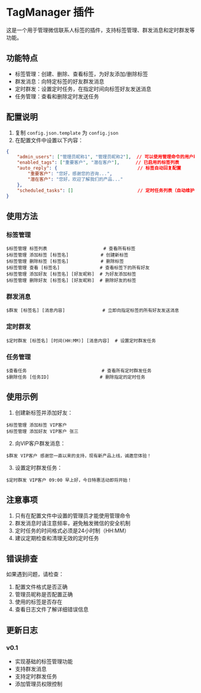 # TagManager 插件

这是一个用于管理微信联系人标签的插件，支持标签管理、群发消息和定时群发等功能。

## 功能特点

- 标签管理：创建、删除、查看标签，为好友添加/删除标签
- 群发消息：向特定标签的好友群发消息
- 定时群发：设置定时任务，在指定时间向标签好友发送消息
- 任务管理：查看和删除定时发送任务

## 配置说明

1. 复制 `config.json.template` 为 `config.json`
2. 在配置文件中设置以下内容：
```json
{
    "admin_users": ["管理员昵称1", "管理员昵称2"],  // 可以使用管理命令的用户昵称列表
    "enabled_tags": ["重要客户", "潜在客户"],      // 已启用的标签列表
    "auto_reply": {                              // 标签自动回复配置
        "重要客户": "您好，感谢您的咨询...",
        "潜在客户": "您好，欢迎了解我们的产品..."
    },
    "scheduled_tasks": []                        // 定时任务列表（自动维护，无需手动修改）
}
```

## 使用方法

### 标签管理
```
$标签管理 标签列表                     # 查看所有标签
$标签管理 添加标签 [标签名]            # 创建新标签
$标签管理 删除标签 [标签名]            # 删除标签
$标签管理 查看 [标签名]               # 查看标签下的所有好友
$标签管理 添加好友 [标签名] [好友昵称]  # 为好友添加标签
$标签管理 删除好友 [标签名] [好友昵称]  # 删除好友的标签
```

### 群发消息
```
$群发 [标签名] [消息内容]              # 立即向指定标签的所有好友发送消息
```

### 定时群发
```
$定时群发 [标签名] [时间(HH:MM)] [消息内容]  # 设置定时群发任务
```

### 任务管理
```
$查看任务                            # 查看所有定时群发任务
$删除任务 [任务ID]                   # 删除指定的定时任务
```

## 使用示例

1. 创建新标签并添加好友：
```
$标签管理 添加标签 VIP客户
$标签管理 添加好友 VIP客户 张三
```

2. 向VIP客户群发消息：
```
$群发 VIP客户 感谢您一直以来的支持，现有新产品上线，诚邀您体验！
```

3. 设置定时群发任务：
```
$定时群发 VIP客户 09:00 早上好，今日特惠活动即将开始！
```

## 注意事项

1. 只有在配置文件中设置的管理员才能使用管理命令
2. 群发消息时请注意频率，避免触发微信的安全机制
3. 定时任务的时间格式必须是24小时制（HH:MM）
4. 建议定期检查和清理无效的定时任务

## 错误排查

如果遇到问题，请检查：
1. 配置文件格式是否正确
2. 管理员昵称是否配置正确
3. 使用的标签是否存在
4. 查看日志文件了解详细错误信息

## 更新日志

### v0.1
- 实现基础的标签管理功能
- 支持群发消息
- 支持定时群发任务
- 添加管理员权限控制